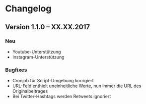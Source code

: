 Changelog
=========

Version 1.1.0 – XX.XX.2017
--------------------------

### Neu

- Youtube-Unterstützung
- Instagram-Unterstützung

### Bugfixes

- Cronjob für Script-Umgebung korrigiert
- URL-Feld enthielt uneinheitliche Werte, nun immer die URL des Originalbeitrages
- Bei Twitter-Hashtags werden Retweets ignoriert
